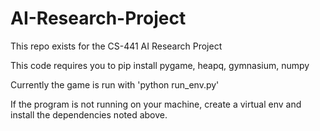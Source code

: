 # AI-Research-Project
This repo exists for the CS-441 AI Research Project

This code requires you to pip install pygame, heapq, gymnasium, numpy

Currently the game is run with 'python run_env.py'

If the program is not running on your machine, create a virtual env and 
install the dependencies noted above. 